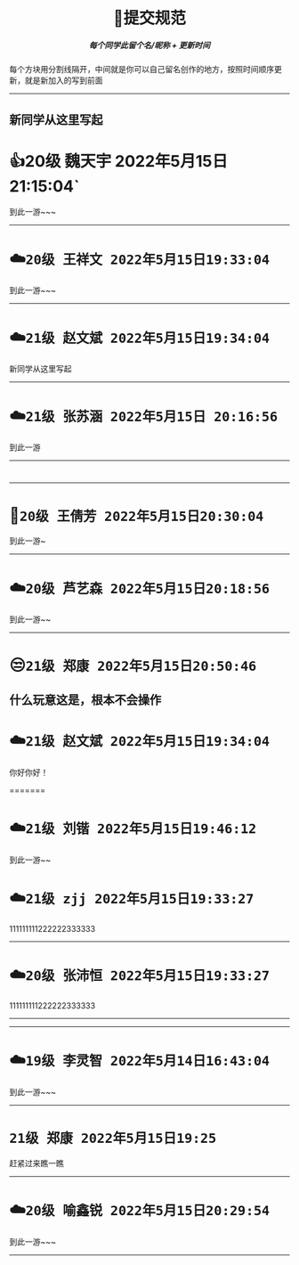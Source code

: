 <h1 align="center"> 🚀提交规范 </h1>
<h5 align="center">每个同学此留个名/昵称 + 更新时间</h5>
每个方块用分割线隔开，中间就是你可以自己留名创作的地方，按照时间顺序更新，就是新加入的写到前面

---


## 新同学从这里写起
# 👍20级 魏天宇 2022年5月15日21:15:04`

到此一游~~~

---


# ☁️`20级 王祥文 2022年5月15日19:33:04`

到此一游~~~

---

# ☁️`21级 赵文斌 2022年5月15日19:34:04`


新同学从这里写起




---

# ☁️`21级 张苏涵 2022年5月15日 20:16:56` 

到此一游

---

# 

------



# 🎨`20级 王倩芳 2022年5月15日20:30:04`

到此一游~

------

# ☁️`20级 芦艺森 2022年5月15日20:18:56` 

到此一游~~

------------

# 😒`21级 郑康 2022年5月15日20:50:46`
什么玩意这是，根本不会操作
---------




# ☁️`21级 赵文斌 2022年5月15日19:34:04` 

你好你好！

=======

# ☁️`21级 刘锴 2022年5月15日19:46:12` 
到此一游~~

# ☁️`21级 zjj 2022年5月15日19:33:27` 
111111111222222333333

---

# ☁️`20级 张沛恒 2022年5月15日19:33:27`

111111111222222333333

---

---

# ☁️`19级 李灵智 2022年5月14日16:43:04`

到此一游~~~


---

# `21级 郑康 2022年5月15日19:25`

赶紧过来瞧一瞧


---

# ☁️`20级 喻鑫锐 2022年5月15日20:29:54`

到此一游~~~

---

